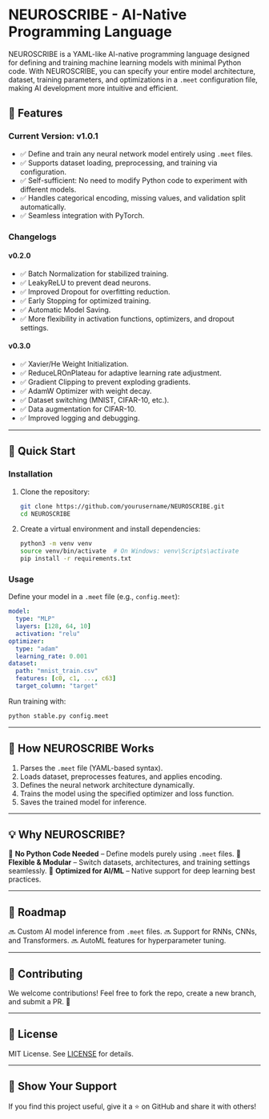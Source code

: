 # NEUROSCRIBE - AI-Native Programming Language

NEUROSCRIBE is a YAML-like AI-native programming language designed for defining and training machine learning models with minimal Python code. With NEUROSCRIBE, you can specify your entire model architecture, dataset, training parameters, and optimizations in a `.meet` configuration file, making AI development more intuitive and efficient.

## 🚀 Features

### **Current Version: v1.0.1**
- ✅ Define and train any neural network model entirely using `.meet` files.
- ✅ Supports dataset loading, preprocessing, and training via configuration.
- ✅ Self-sufficient: No need to modify Python code to experiment with different models.
- ✅ Handles categorical encoding, missing values, and validation split automatically.
- ✅ Seamless integration with PyTorch.

### **Changelogs**
#### **v0.2.0**
- ✅ Batch Normalization for stabilized training.
- ✅ LeakyReLU to prevent dead neurons.
- ✅ Improved Dropout for overfitting reduction.
- ✅ Early Stopping for optimized training.
- ✅ Automatic Model Saving.
- ✅ More flexibility in activation functions, optimizers, and dropout settings.

#### **v0.3.0**
- ✅ Xavier/He Weight Initialization.
- ✅ ReduceLROnPlateau for adaptive learning rate adjustment.
- ✅ Gradient Clipping to prevent exploding gradients.
- ✅ AdamW Optimizer with weight decay.
- ✅ Dataset switching (MNIST, CIFAR-10, etc.).
- ✅ Data augmentation for CIFAR-10.
- ✅ Improved logging and debugging.

---

## 📜 Quick Start

### **Installation**
1. Clone the repository:
   ```sh
   git clone https://github.com/yourusername/NEUROSCRIBE.git
   cd NEUROSCRIBE
   ```
2. Create a virtual environment and install dependencies:
   ```sh
   python3 -m venv venv
   source venv/bin/activate  # On Windows: venv\Scripts\activate
   pip install -r requirements.txt
   ```

### **Usage**
Define your model in a `.meet` file (e.g., `config.meet`):
```yaml
model:
  type: "MLP"
  layers: [128, 64, 10]
  activation: "relu"
optimizer:
  type: "adam"
  learning_rate: 0.001
dataset:
  path: "mnist_train.csv"
  features: [c0, c1, ..., c63]
  target_column: "target"
```

Run training with:
```sh
python stable.py config.meet
```

---

## 🤖 How NEUROSCRIBE Works
1. Parses the `.meet` file (YAML-based syntax).
2. Loads dataset, preprocesses features, and applies encoding.
3. Defines the neural network architecture dynamically.
4. Trains the model using the specified optimizer and loss function.
5. Saves the trained model for inference.

---

## 💡 Why NEUROSCRIBE?
🔹 **No Python Code Needed** – Define models purely using `.meet` files.
🔹 **Flexible & Modular** – Switch datasets, architectures, and training settings seamlessly.
🔹 **Optimized for AI/ML** – Native support for deep learning best practices.

---

## 📌 Roadmap
🔜 Custom AI model inference from `.meet` files.
🔜 Support for RNNs, CNNs, and Transformers.
🔜 AutoML features for hyperparameter tuning.

---

## 🤝 Contributing
We welcome contributions! Feel free to fork the repo, create a new branch, and submit a PR. 🚀

---

## 📄 License
MIT License. See [LICENSE](LICENSE) for details.

---

## 🌟 Show Your Support
If you find this project useful, give it a ⭐ on GitHub and share it with others!
